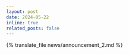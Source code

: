 ```yaml
---
layout: post
date: 2024-05-22
inline: true
related_posts: false
---
```


{% translate_file news/announcement_2.md %}
